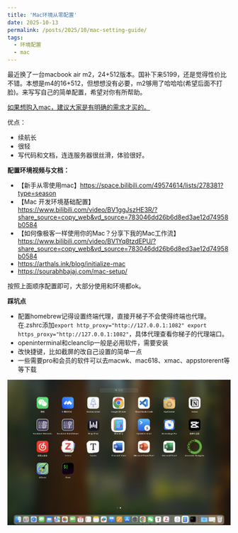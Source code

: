 ```yaml
---
title: 'Mac环境从零配置'
date: 2025-10-13
permalink: /posts/2025/10/mac-setting-guide/
tags:
  - 环境配置
  - mac
---
```


最近换了一台macbook air m2，24+512版本。国补下来5199，还是觉得性价比不错。本想是m4的16+512，但想想没有必要，m2够用了哈哈哈(希望后面不打脸)。来写写自己的简单配置，希望对你有所帮助。

<u>如果想购入mac，建议大家是有明确的需求才买的。</u>

优点：

- 续航长
- 很轻
- 写代码和文档，连连服务器很丝滑，体验很好。

**配置环境视频与文档：**

- 【新手从零使用mac】https://space.bilibili.com/49574614/lists/278381?type=season
- 【Mac 开发环境基础配置】 https://www.bilibili.com/video/BV1ggJszHE3R/?share_source=copy_web&vd_source=783046dd26b6d8ed3ae12d74958b0584
- 【如何像极客一样使用你的Mac？分享下我的Mac工作流】 https://www.bilibili.com/video/BV1Yq8tzdEPU/?share_source=copy_web&vd_source=783046dd26b6d8ed3ae12d74958b0584
- https://arthals.ink/blog/initialize-mac
- https://sourabhbajaj.com/mac-setup/

按照上面顺序配置即可，大部分使用和环境都ok。

**踩坑点**

- 配置homebrew记得设置终端代理，直接开梯子不会使得终端也代理。在.zshrc添加`export http_proxy="http://127.0.0.1:1082"
  export https_proxy="http://127.0.0.1:1082"`，具体代理查看你梯子的代理端口。
- openinterminal和cleanclip一般是必用软件，需要安装
- 改快捷键，比如截屏的改自己设置的简单一点
- 一些需要pro和会员的软件可以去macwk、mac618、xmac、appstorerent等等下载

<img src="/images/blog1.png" alt="我下载的一些软件" style="zoom: 50%;" />
